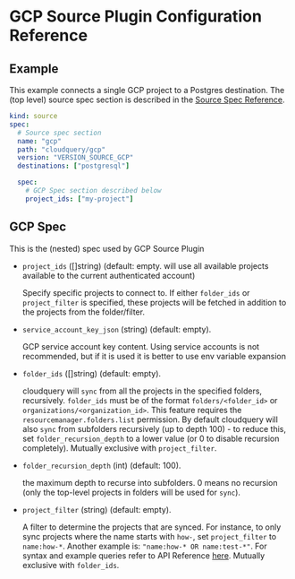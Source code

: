 # GCP Source Plugin Configuration Reference

## Example

This example connects a single GCP project to a Postgres destination. The (top level) source spec section is described in the [Source Spec Reference](https://www.cloudquery.io/docs/reference/source-spec).

```yaml
kind: source
spec:
  # Source spec section
  name: "gcp"
  path: "cloudquery/gcp"
  version: "VERSION_SOURCE_GCP"
  destinations: ["postgresql"]

  spec:
    # GCP Spec section described below
    project_ids: ["my-project"]
```

## GCP Spec

This is the (nested) spec used by GCP Source Plugin

- `project_ids` ([]string) (default: empty. will use all available projects available to the current authenticated account)

  Specify specific projects to connect to. If either `folder_ids` or `project_filter` is specified, these projects will be fetched in addition
  to the projects from the folder/filter.

- `service_account_key_json` (string) (default: empty).

  GCP service account key content. Using service accounts is not recommended, but if it is used it is better to use env variable expansion

- `folder_ids` ([]string) (default: empty).
  
  cloudquery will `sync` from all the projects in the specified folders, recursively. `folder_ids` must be of the format
  `folders/<folder_id>` or `organizations/<organization_id>`. This feature requires the `resourcemanager.folders.list` permission. 
  By default cloudquery will also `sync` from subfolders recursively (up to depth 100) - to reduce this, set `folder_recursion_depth` to a lower value (or 0 to disable recursion completely).
  Mutually exclusive with `project_filter`.

- `folder_recursion_depth` (int) (default: 100).
  
  the maximum depth to recurse into subfolders. 0 means no recursion (only the top-level projects in folders will be used for `sync`).

- `project_filter` (string) (default: empty).

  A filter to determine the projects that are synced. For instance, to only sync projects where the name starts with `how-`,
  set `project_filter` to `name:how-*`. Another example is: `"name:how-* OR name:test-*"`. For syntax and example queries refer to API Reference [here](https://cloud.google.com/resource-manager/reference/rest/v1/projects/list#google.cloudresourcemanager.v1.Projects.ListProjects).
  Mutually exclusive with `folder_ids`.